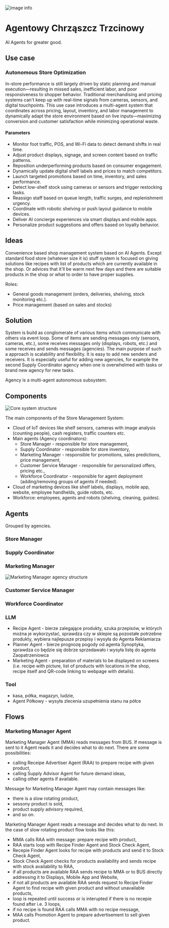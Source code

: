 ![image info](images/logo.png)
# Agentowy Chrząszcz Trzcinowy

AI Agents for greater good.

## Use case
### Autonomous Store Optimization
In-store performance is still largely driven by static planning and manual execution—resulting in missed sales, inefficient labor, and poor responsiveness to shopper behavior. Traditional merchandising and pricing systems can't keep up with real-time signals from cameras, sensors, and digital touchpoints. This use case introduces a multi-agent system that coordinates across pricing, layout, inventory, and labor management to dynamically adapt the store environment based on live inputs—maximizing conversion and customer satisfaction while minimizing operational waste.
#### Parameters
- Monitor foot traffic, POS, and Wi-Fi data to detect demand shifts in real time.
- Adjust product displays, signage, and screen content based on traffic patterns.
- Reposition underperforming products based on consumer engagement.
- Dynamically update digital shelf labels and prices to match competitors.
- Launch targeted promotions based on time, inventory, and sales performance.
- Detect low-shelf stock using cameras or sensors and trigger restocking tasks.
- Reassign staff based on queue length, traffic surges, and replenishment urgency.
- Coordinate with robotic shelving or push layout guidance to mobile devices.
- Deliver AI concierge experiences via smart displays and mobile apps.
- Personalize product suggestions and offers based on loyalty behavior.

## Ideas
Convenience based shop management system based on AI Agents. Except standard food store (whatever size it is) stuff system is focused on giving solutions like recipes with list of products which are currently available in the shop. Or advices that it'll be warm next few days and there are suitable products in the shop or what to order to have proper supplies.

Roles:
- General goods management (orders, deliveries, shelving, stock monitoring etc.).
- Price management (based on sales and stocks)

## Solution
System is build as conglomerate of various items which communicate with others via event loop. Some of items are sending messages only (sensors, cameras, etc.), some receives messages only (displays, robots, etc.) and some receives and sends messages (agencies). The main purpose of such a approach is scalability and flexibility. It is easy to add new senders and receivers. It is especially useful for adding new agencies, for example the second Supply Coordinator agency when one is overwhelmed with tasks or brand new agency for new tasks.

Agency is a multi-agent autonomous subsystem.

## Components
![Core system structure](images/core_structure.png)

The main components of the Store Management System:
- Cloud of IoT devices like shelf sensors, cameras with image analysis (counting people), cash registers, traffic counters etc.
- Main agents (Agency coordinators):
  - Store Manager - responsible for store management,
  - Supply Coordinator - responsible for store inventory,
  - Marketing Manager - responsible for promotions, sales predictions, price management,
  - Customer Service Manager - responsible for personalized offers, pricing etc.,
  - Workforce Coordinator - responsible for agent deployment (adding/removing groups of agents if needed).
- Cloud of marketing devices like shelf labels, displays, mobile app, website, employee handhelds, guide robots, etc.
- Workforce: employees, agents and robots (shelving, cleaning, guides).

## Agents
Grouped by agencies.

### Store Manager

### Supply Coordinator

### Marketing Manager
![Marketing Manager agency structure](images/marketing_manager.png)


### Customer Service Manager

### Workforce Coordinator

### LLM
- Recipe Agent - bierze zalegające produkty, szuka przepisów, w których można je wykorzystać, sprawdza czy w sklepie są pozostałe potrzebne produkty, wybiera najlepusze przepisy i wysyła do Agenta Reklamiarza
- Planner Agent - bierze prognozę pogody od agenta Synoptyka, sprawdza co będzie się dobrze sprzedawało i wysyła listę do agenta Zaopatrzeniowca
- Marketing Agent - preparation of materials to be displayed on screens (i.e. recipe with picture, list of products with locations in the shop, recipe itself and QR-code linking to webpage with details).

### Tool
- kasa, półka, magazyn, ludzie,
- Agent Półkowy - wysyła zlecenia uzupełnienia stanu na półce

## Flows
### Marketing Manager Agent
Marketing Manager Agent (MMA) reads messages from BUS. If message is sent to it Agent reads it and decides what to do next. There are some possibilities:
- calling Receipe Advertiser Agent (RAA) to prepare recipe with given product,
- calling Supply Advisor Agent for future demand ideas,
- calling other agents if available.

Message for Marketing Manager Agent may contain messages like:
- there is a slow rotating product,
- sessony product is sold,
- product supply advisory required,
- and so on.

Marketing Manager Agent reads a message and decides what to do next. In the case of slow rotating product flow looks like this:
- MMA calls RAA with message: prepare recipe with product,
- RAA starts loop with Recipe Finder Agent and Stock Check Agent,
- Recepie Finder Agent looks for recipe with products and send it to Stock Check Agent,
- Stock Check Agent checks for products availability and sends recipe with stock availability to RAA,
- if all products are available RAA sends recipe to MMA or to BUS directly addressing it to Displays, Mobile App and Website,
- if not all products are available RAA sends request to Recipe Finder Agent to find recipe with given product and without unavailable products,
- loop is repeated until success or is interupted if there is no recepie found after i.e. 3 loops,
- if no recipe is found RAA calls MMA with no recipe message,
- MAA calls Promotion Agent to prepare advertisement to sell given product.
